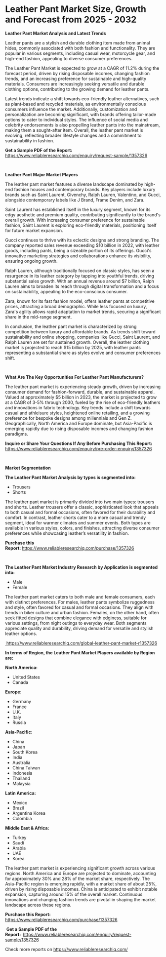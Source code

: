 <p><h1>Leather Pant Market Size, Growth and Forecast from 2025 - 2032</h1></p><p><strong>Leather Pant Market Analysis and Latest Trends</strong></p>
<p><p>Leather pants are a stylish and durable clothing item made from animal hides, commonly associated with both fashion and functionality. They are popular in various segments, including casual wear, motorcycle gear, and high-end fashion, appealing to diverse consumer preferences. </p><p>The Leather Pant Market is expected to grow at a CAGR of 11.2% during the forecast period, driven by rising disposable incomes, changing fashion trends, and an increasing preference for sustainable and high-quality materials. Consumers are increasingly seeking versatile and durable clothing options, contributing to the growing demand for leather pants. </p><p>Latest trends indicate a shift towards eco-friendly leather alternatives, such as plant-based and recycled materials, as environmentally conscious consumers influence the market. Additionally, customization and personalization are becoming significant, with brands offering tailor-made options to cater to individual styles. The influence of social media and celebrity endorsements is also propelling leather pants into the mainstream, making them a sought-after item. Overall, the leather pant market is evolving, reflecting broader lifestyle changes and a commitment to sustainability in fashion.</p></p>
<p><strong>Get a Sample PDF of the Report:&nbsp;</strong> <a href="https://www.reliableresearchiq.com/enquiry/request-sample/1357326?utm_campaign=2325&utm_medium=2&utm_source=Github&utm_content=ia&utm_term=04042025&utm_id=leather-pant">https://www.reliableresearchiq.com/enquiry/request-sample/1357326</a></p>
<p>&nbsp;</p>
<p><strong>Leather Pant Major Market Players</strong></p>
<p><p>The leather pant market features a diverse landscape dominated by high-end fashion houses and contemporary brands. Key players include luxury brands such as Saint Laurent, Givenchy, Ralph Lauren, Valentino, and Gucci, alongside contemporary labels like J Brand, Frame Denim, and Zara. </p><p>Saint Laurent has established itself in the luxury segment, known for its edgy aesthetic and premium quality, contributing significantly to the brand's overall growth. With increasing consumer preference for sustainable fashion, Saint Laurent is exploring eco-friendly materials, positioning itself for future market expansion.</p><p>Gucci continues to thrive with its eclectic designs and strong branding. The company reported sales revenue exceeding $10 billion in 2022, with leather goods, including pants, being a sizeable portion of its offerings. Gucci's innovative marketing strategies and collaborations enhance its visibility, ensuring ongoing growth.</p><p>Ralph Lauren, although traditionally focused on classic styles, has seen a resurgence in its leather category by tapping into youthful trends, driving substantial sales growth. With an annual revenue around $7 billion, Ralph Lauren aims to broaden its reach through digital transformation and a focus on sustainability, appealing to the eco-conscious consumer.</p><p>Zara, known for its fast fashion model, offers leather pants at competitive prices, attracting a broad demographic. While less focused on luxury, Zara's agility allows rapid adaptation to market trends, securing a significant share in the mid-range segment.</p><p>In conclusion, the leather pant market is characterized by strong competition between luxury and affordable brands. As trends shift toward sustainability and online shopping, companies like Gucci, Saint Laurent, and Ralph Lauren are set for sustained growth. Overall, the leather clothing market is projected to reach $15 billion by 2025, with leather pants representing a substantial share as styles evolve and consumer preferences shift.</p></p>
<p>&nbsp;</p>
<p><strong>What Are The Key Opportunities For Leather Pant Manufacturers?</strong></p>
<p><p>The leather pant market is experiencing steady growth, driven by increasing consumer demand for fashion-forward, durable, and sustainable apparel. Valued at approximately $5 billion in 2023, the market is projected to grow at a CAGR of 3-5% through 2030, fueled by the rise of eco-friendly leathers and innovations in fabric technology. Key trends include a shift towards casual and athleisure styles, heightened online retailing, and a growing preference for bespoke designs among millennials and Gen Z. Geographically, North America and Europe dominate, but Asia-Pacific is emerging rapidly due to rising disposable incomes and changing fashion paradigms.</p></p>
<p><strong>Inquire or Share Your Questions If Any Before Purchasing This Report:</strong> <a href="https://www.reliableresearchiq.com/enquiry/pre-order-enquiry/1357326?utm_campaign=2325&utm_medium=2&utm_source=Github&utm_content=ia&utm_term=04042025&utm_id=leather-pant">https://www.reliableresearchiq.com/enquiry/pre-order-enquiry/1357326</a></p>
<p>&nbsp;</p>
<p><strong>Market Segmentation</strong></p>
<p><strong>The Leather Pant Market Analysis by types is segmented into:</strong></p>
<p><ul><li>Trousers</li><li>Shorts</li></ul></p>
<p><p>The leather pant market is primarily divided into two main types: trousers and shorts. Leather trousers offer a classic, sophisticated look that appeals to both casual and formal occasions, often favored for their durability and comfort. In contrast, leather shorts cater to a more casual and trendy segment, ideal for warmer climates and summer events. Both types are available in various styles, colors, and finishes, attracting diverse consumer preferences while showcasing leather’s versatility in fashion.</p></p>
<p><strong>Purchase this Report:&nbsp;</strong><a href="https://www.reliableresearchiq.com/purchase/1357326?utm_campaign=2325&utm_medium=2&utm_source=Github&utm_content=ia&utm_term=04042025&utm_id=leather-pant">https://www.reliableresearchiq.com/purchase/1357326</a></p>
<p>&nbsp;</p>
<p><strong>The Leather Pant Market Industry Research by Application is segmented into:</strong></p>
<p><ul><li>Male</li><li>Female</li></ul></p>
<p><p>The leather pant market caters to both male and female consumers, each with distinct preferences. For males, leather pants symbolize ruggedness and style, often favored for casual and formal occasions. They align with trends in biker culture and urban fashion. Females, on the other hand, often seek fitted designs that combine elegance with edginess, suitable for various settings, from night outings to everyday wear. Both segments appreciate quality and durability, driving demand for versatile and stylish leather options.</p></p>
<p><a href="https://www.reliableresearchiq.com/global-leather-pant-market-r1357326?utm_campaign=2325&utm_medium=2&utm_source=Github&utm_content=ia&utm_term=04042025&utm_id=leather-pant">&nbsp;https://www.reliableresearchiq.com/global-leather-pant-market-r1357326</a></p>
<p><strong>In terms of Region, the Leather Pant Market Players available by Region are:</strong></p>
<p>
    <p> <strong> North America: </strong>
        <ul>
            <li>United States</li>
            <li>Canada</li>
        </ul>
        </p> 
    <p> <strong> Europe: </strong>
        <ul>
            <li>Germany</li>
            <li>France</li>
            <li>U.K.</li>
            <li>Italy</li>
            <li>Russia</li>
        </ul>
        </p> 
    <p> <strong> Asia-Pacific: </strong>
        <ul>
            <li>China</li>
            <li>Japan</li>
            <li>South Korea</li>
            <li>India</li>
            <li>Australia</li>
            <li>China Taiwan</li>
            <li>Indonesia</li>
            <li>Thailand</li>
            <li>Malaysia</li>
        </ul>
        </p> 
    <p> <strong> Latin America: </strong>
        <ul>
            <li>Mexico</li>
            <li>Brazil</li>
            <li>Argentina Korea</li>
            <li>Colombia</li>
        </ul>
        </p> 
    <p> <strong> Middle East & Africa: </strong>
        <ul>
            <li>Turkey</li>
            <li>Saudi</li>
            <li>Arabia</li>
            <li>UAE</li>
            <li>Korea</li>
        </ul>
    </p>
    </p>
<p><p>The leather pant market is experiencing significant growth across various regions. North America and Europe are projected to dominate, accounting for approximately 30% and 28% of the market share, respectively. The Asia-Pacific region is emerging rapidly, with a market share of about 25%, driven by rising disposable incomes. China is anticipated to exhibit notable expansion, capturing around 15% of the overall market. Continuous innovations and changing fashion trends are pivotal in shaping the market landscape across these regions.</p></p>
<p><strong>Purchase this Report: </strong><a href="https://www.reliableresearchiq.com/purchase/1357326?utm_campaign=2325&utm_medium=2&utm_source=Github&utm_content=ia&utm_term=04042025&utm_id=leather-pant">https://www.reliableresearchiq.com/purchase/1357326</a></p>
<p>&nbsp;<strong>Get a Sample PDF of the Report:&nbsp;&nbsp;</strong><a href="https://www.reliableresearchiq.com/enquiry/request-sample/1357326?utm_campaign=2325&utm_medium=2&utm_source=Github&utm_content=ia&utm_term=04042025&utm_id=leather-pant">https://www.reliableresearchiq.com/enquiry/request-sample/1357326</a></p>
<p><strong></strong></p>
<p>Check more reports on <a href="https://www.reliableresearchiq.com/?utm_campaign=2325&utm_medium=2&utm_source=Github&utm_content=ia&utm_term=04042025&utm_id=leather-pant">https://www.reliableresearchiq.com/</a></p>